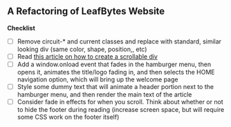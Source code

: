 ## A Refactoring of LeafBytes Website

__Checklist__

- [ ] Remove circuit-* and current classes and replace with standard, similar looking div (same color, shape, position,, etc)
- [ ] Read [this article on how to create a scrollable div](https://www.positioniseverything.net/html-scrollable-div)
- [ ] Add a window.onload event that fades in the hamburger menu, then opens it, animates the title/logo fading in, and then selects the HOME navigation option, which will bring up the welcome page
- [ ] Style some dummy text that will animate a header portion next to the hamburger menu, and then render the main text of the article
- [ ] Consider fade in effects for when you scroll. Think about whether or not to hide the footer during reading (increase screen space, but will require some CSS work on the footer itself)
